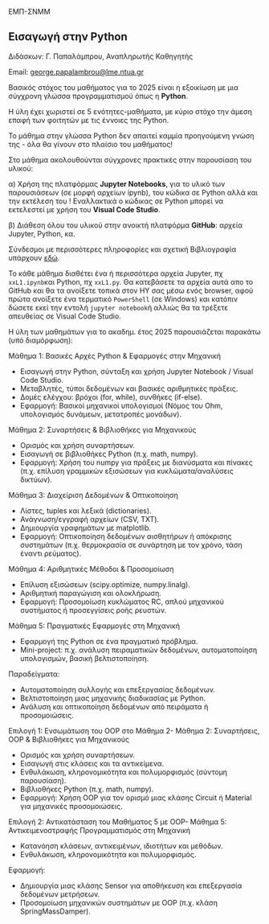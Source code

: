 ΕΜΠ-ΣΝΜΜ

<h2>Εισαγωγή στην Python </h2>

Διδάσκων: Γ. Παπαλάμπρου, Αναπληρωτής Καθηγητής

Email: george.papalambrou@lme.ntua.gr

Βασικός στόχος του μαθήματος για το 2025 είναι η εξοικίωση με μια σύγχρονη γλώσσα προγραμματισμού όπως η **Python**.

Η ύλη έχει χωριστεί σε 5 ενότητες-μαθήματα, με κύριο στόχο την άμεση επαφή των φοιτητών με τις έννοιες της Python.

Το μάθημα  στην γλώσσα Python δεν απαιτεί καμμία προηγούμενη γνώση της - όλα θα γίνουν στο πλαίσιο του μαθήματος! 

Στο μάθημα ακολουθούνται σύγχρονες πρακτικές στην παρουσίαση του υλικού: 

α) Χρήση της πλατφόρμας **Jupyter Notebooks**, για το υλικό των παρουσιάσεων (σε μορφή αρχείων ipynb), του κώδικα σε Python 
αλλά και την εκτέλεση του ! 
Εναλλακτικά  ο κώδικας σε Python μπορεί να εκτελεστεί με χρήση του **Visual Code Studio**.

β) Διάθεση όλου του υλικού στην ανοικτή πλατφόρμα **GitHub**: αρχεία Jupyter, Python, κα.

Σύνδεσμοι με περισσότερες πληροφορίες και σχετική Βιβλιογραφία υπάρχουν [εδώ](Bibliography.md).

Το κάθε μάθημα διαθέτει ένα ή περισσότερα αρχεία Jupyter, πχ `xxL1.ipynb`και Python, πχ `xxL1.py`. Θα κατεβάσετε τα αρχεία αυτά απο το GitHub και θα τα ανοίξετε τοπικά στον ΗΥ σας μέσω ενός browser, αφού πρώτα ανοίξετε ένα τερματικό `PowerShell` (σε Windows) και κατόπιν δώσετε εκεί την εντολή `jupyter notebook`ή αλλιώς θα τα τρέξετε  απευθείας σε Visual Code Studio.


Η ύλη των μαθημάτων για το ακαδημ. έτος 2025 παρουσιάζεται παρακάτω (υπό διαμόρφωση):

Μάθημα 1: Βασικές Αρχές Python & Εφαρμογές στην Μηχανική
- Εισαγωγή στην Python, σύνταξη και χρήση Jupyter Notebook / Visual Code Studio.
- Μεταβλητές, τύποι δεδομένων και βασικές αριθμητικές πράξεις.
- Δομές ελέγχου: βρόχοι (for, while), συνθήκες (if-else).
- Εφαρμογή: Βασικοί μηχανικοί υπολογισμοί (Νόμος του Ohm, υπολογισμός δυνάμεων, μετατροπές μονάδων).


Μάθημα 2: Συναρτήσεις & Βιβλιοθήκες για Μηχανικούς
- Ορισμός και χρήση συναρτήσεων.
- Εισαγωγή σε βιβλιοθήκες Python (π.χ. math, numpy).
- Εφαρμογή: Χρήση του numpy για πράξεις με διανύσματα και πίνακες (π.χ. επίλυση γραμμικών εξισώσεων για κυκλώματα/αναλύσεις δικτύων).


Μάθημα 3: Διαχείριση Δεδομένων & Οπτικοποίηση
- Λίστες, tuples  και λεξικά (dictionaries).
- Ανάγνωση/εγγραφή αρχείων (CSV, TXT).
- Δημιουργία γραφημάτων με matplotlib.
- Εφαρμογή: Οπτικοποίηση δεδομένων αισθητήρων ή απόκρισης συστημάτων (π.χ. θερμοκρασία σε συνάρτηση με τον χρόνο, τάση έναντι ρεύματος).


Μάθημα 4: Αριθμητικές Μέθοδοι & Προσομοίωση
- Επίλυση εξισώσεων (scipy.optimize, numpy.linalg).
- Αριθμητική παραγώγιση και ολοκλήρωση.
- Εφαρμογή: Προσομοίωση κυκλώματος RC, απλού μηχανικού συστήματος ή προσεγγίσεις ροής ρευστών.


Μάθημα 5: Πραγματικές Εφαρμογές στη Μηχανική
- Εφαρμογή της Python σε ένα πραγματικό πρόβλημα.
- Mini-project: π.χ. ανάλυση πειραματικών δεδομένων, αυτοματοποίηση υπολογισμών, βασική βελτιστοποίηση.

Παραδείγματα:
- Αυτοματοποίηση συλλογής και επεξεργασίας δεδομένων.
- Βελτιστοποίηση μιας μηχανικής διαδικασίας με Python.
- Ανάλυση και οπτικοποίηση δεδομένων από πειράματα ή προσομοιώσεις.

Επιλογή 1: Ενσωμάτωση του OOP στο Μάθημα 2-
Μάθημα 2: Συναρτήσεις, OOP & Βιβλιοθήκες για Μηχανικούς
- Ορισμός και χρήση συναρτήσεων.
- Εισαγωγή στις κλάσεις και τα αντικείμενα.
- Ενθυλάκωση, κληρονομικότητα και πολυμορφισμός (σύντομη παρουσίαση).
- Βιβλιοθήκες Python (π.χ. math, numpy).
- Εφαρμογή: Χρήση OOP για τον ορισμό μιας κλάσης Circuit ή Material για μηχανικές προσομοιώσεις.


Επιλογή 2: Αντικατάσταση του Μαθήματος 5 με OOP-
Μάθημα 5: Αντικειμενοστραφής Προγραμματισμός στη Μηχανική
- Κατανόηση κλάσεων, αντικειμένων, ιδιοτήτων και μεθόδων.
- Ενθυλάκωση, κληρονομικότητα και πολυμορφισμός.

Εφαρμογή:
- Δημιουργία μιας κλάσης Sensor για αποθήκευση και επεξεργασία δεδομένων μετρήσεων.
- Προσομοίωση μηχανικών συστημάτων με OOP (π.χ. κλάση SpringMassDamper).

